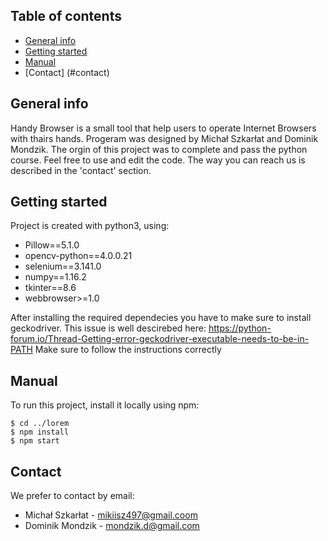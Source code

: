 ## Table of contents
* [General info](#general-info)
* [Getting started](#getting-started)
* [Manual](#manual)
* [Contact] (#contact)

## General info
Handy Browser is a small tool that help users to operate Internet Browsers with thairs hands.
Progeram was designed by Michał Szkarłat and Dominik Mondzik.
The orgin of this project was to complete and pass the python course.
Feel free to use and edit the code.
The way you can reach us is described in the 'contact' section.
	
## Getting started
Project is created with python3, using:
* Pillow==5.1.0
* opencv-python==4.0.0.21
* selenium==3.141.0
* numpy==1.16.2
* tkinter==8.6
* webbrowser>=1.0

After installing the required dependecies you have to make sure to install geckodriver.
This issue is well descirebed here: https://python-forum.io/Thread-Getting-error-geckodriver-executable-needs-to-be-in-PATH
Make sure to follow the instructions correctly
	
## Manual
To run this project, install it locally using npm:

```
$ cd ../lorem
$ npm install
$ npm start
```

## Contact
We prefer to contact by email:
* Michał Szkarłat - mikiisz497@gmail.coom
* Dominik Mondzik - mondzik.d@gmail.com
